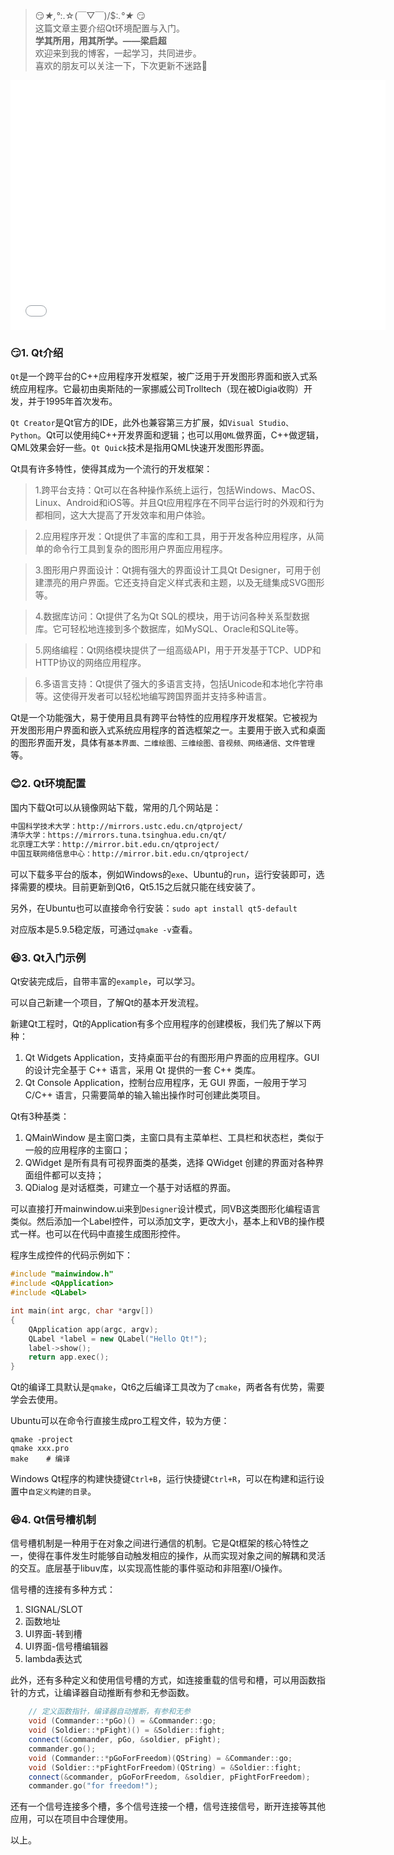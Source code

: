 > 😏*★,°*:.☆(￣▽￣)/$:*.°★* 😏  
>  这篇文章主要介绍Qt环境配置与入门。  
>  **学其所用，用其所学。——梁启超**  
>  欢迎来到我的博客，一起学习，共同进步。  
>  喜欢的朋友可以关注一下，下次更新不迷路🥞

<iframe src="//player.bilibili.com/player.html?aid=920485946&bvid=BV1Wu4y1776o&cid=1320557821&p=1" width="600" height="400" scrolling="no" border="0" frameborder="no" framespacing="0" allowfullscreen="true"> </iframe>

### 😏1. Qt介绍

`Qt`是一个跨平台的C++应用程序开发框架，被广泛用于开发图形界面和嵌入式系统应用程序。它最初由奥斯陆的一家挪威公司Trolltech（现在被Digia收购）开发，并于1995年首次发布。

`Qt Creator`是Qt官方的IDE，此外也兼容第三方扩展，如`Visual Studio、Python`。Qt可以使用纯C++开发界面和逻辑；也可以用`QML`做界面，C++做逻辑，QML效果会好一些。`Qt Quick`技术是指用QML快速开发图形界面。

Qt具有许多特性，使得其成为一个流行的开发框架：

> 1.跨平台支持：Qt可以在各种操作系统上运行，包括Windows、MacOS、Linux、Android和iOS等。并且Qt应用程序在不同平台运行时的外观和行为都相同，这大大提高了开发效率和用户体验。

> 2.应用程序开发：Qt提供了丰富的库和工具，用于开发各种应用程序，从简单的命令行工具到复杂的图形用户界面应用程序。

> 3.图形用户界面设计：Qt拥有强大的界面设计工具Qt Designer，可用于创建漂亮的用户界面。它还支持自定义样式表和主题，以及无缝集成SVG图形等。

> 4.数据库访问：Qt提供了名为Qt SQL的模块，用于访问各种关系型数据库。它可轻松地连接到多个数据库，如MySQL、Oracle和SQLite等。

> 5.网络编程：Qt网络模块提供了一组高级API，用于开发基于TCP、UDP和HTTP协议的网络应用程序。

> 6.多语言支持：Qt提供了强大的多语言支持，包括Unicode和本地化字符串等。这使得开发者可以轻松地编写跨国界面并支持多种语言。

Qt是一个功能强大，易于使用且具有跨平台特性的应用程序开发框架。它被视为开发图形用户界面和嵌入式系统应用程序的首选框架之一。主要用于嵌入式和桌面的图形界面开发，具体有`基本界面、二维绘图、三维绘图、音视频、网络通信、文件管理`等。

### 😊2. Qt环境配置

国内下载Qt可以从镜像网站下载，常用的几个网站是：

```bash
中国科学技术大学：http://mirrors.ustc.edu.cn/qtproject/
清华大学：https://mirrors.tuna.tsinghua.edu.cn/qt/
北京理工大学：http://mirror.bit.edu.cn/qtproject/
中国互联网络信息中心：http://mirror.bit.edu.cn/qtproject/

```

可以下载多平台的版本，例如Windows的`exe`、Ubuntu的`run`，运行安装即可，选择需要的模块。目前更新到Qt6，Qt5.15之后就只能在线安装了。

另外，在Ubuntu也可以直接命令行安装：`sudo apt install qt5-default`

对应版本是5.9.5稳定版，可通过`qmake -v`查看。

### 😆3. Qt入门示例

Qt安装完成后，自带丰富的`example`，可以学习。

可以自己新建一个项目，了解Qt的基本开发流程。

新建Qt工程时，Qt的Application有多个应用程序的创建模板，我们先了解以下两种：

1. Qt Widgets Application，支持桌面平台的有图形用户界面的应用程序。GUI 的设计完全基于 C++ 语言，采用 Qt 提供的一套 C++ 类库。
2. Qt Console Application，控制台应用程序，无 GUI 界面，一般用于学习 C/C++ 语言，只需要简单的输入输出操作时可创建此类项目。

Qt有3种基类：

1. QMainWindow 是主窗口类，主窗口具有主菜单栏、工具栏和状态栏，类似于一般的应用程序的主窗口；
2. QWidget 是所有具有可视界面类的基类，选择 QWidget 创建的界面对各种界面组件都可以支持；
3. QDialog 是对话框类，可建立一个基于对话框的界面。

可以直接打开mainwindow.ui来到`Designer`设计模式，同VB这类图形化编程语言类似。然后添加一个Label控件，可以添加文字，更改大小，基本上和VB的操作模式一样。也可以在代码中直接生成图形控件。

程序生成控件的代码示例如下：

```cpp
#include "mainwindow.h"
#include <QApplication>
#include <QLabel>

int main(int argc, char *argv[])
{
    QApplication app(argc, argv);
    QLabel *label = new QLabel("Hello Qt!");
    label->show();
    return app.exec();
}

```

Qt的编译工具默认是`qmake`，Qt6之后编译工具改为了`cmake`，两者各有优势，需要学会去使用。

Ubuntu可以在命令行直接生成pro工程文件，较为方便：

```
qmake -project
qmake xxx.pro
make	# 编译

```

Windows Qt程序的构建快捷键`Ctrl+B`，运行快捷键`Ctrl+R`，可以在构建和运行设置中`自定义构建的目录`。

### 😆4. Qt信号槽机制

信号槽机制是一种用于在对象之间进行通信的机制。它是Qt框架的核心特性之一，使得在事件发生时能够自动触发相应的操作，从而实现对象之间的解耦和灵活的交互。底层基于libuv库，以实现高性能的事件驱动和非阻塞I/O操作。

信号槽的连接有多种方式：

1. SIGNAL/SLOT
2. 函数地址
3. UI界面-转到槽
4. UI界面-信号槽编辑器
5. lambda表达式

此外，还有多种定义和使用信号槽的方式，如连接重载的信号和槽，可以用函数指针的方式，让编译器自动推断有参和无参函数。

```cpp
    // 定义函数指针，编译器自动推断，有参和无参
    void (Commander::*pGo)() = &Commander::go;
    void (Soldier::*pFight)() = &Soldier::fight;
    connect(&commander, pGo, &soldier, pFight);
    commander.go();
    void (Commander::*pGoForFreedom)(QString) = &Commander::go;
    void (Soldier::*pFightForFreedom)(QString) = &Soldier::fight;
    connect(&commander, pGoForFreedom, &soldier, pFightForFreedom);
    commander.go("for freedom!");

```

还有一个信号连接多个槽，多个信号连接一个槽，信号连接信号，断开连接等其他应用，可以在项目中合理使用。

以上。






